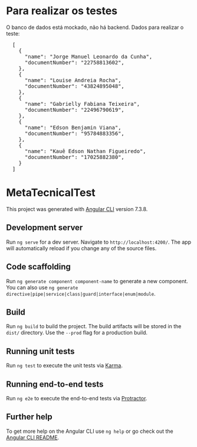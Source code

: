 # Para realizar os testes

O banco de dados está mockado, não há backend.
Dados para realizar o teste:

<pre>
  [
    {
      "name": "Jorge Manuel Leonardo da Cunha",
      "documentNumber": "22758813602",
    },
    {
      "name": "Louise Andreia Rocha",
      "documentNumber": "43824895048",
    },
    {
      "name": "Gabrielly Fabiana Teixeira",
      "documentNumber": "22496790619",
    },
    {
      "name": "Edson Benjamin Viana",
      "documentNumber": "95784883356",
    },
    {
      "name": "Kauê Edson Nathan Figueiredo",
      "documentNumber": "17025882380",
    }
  ]
</pre>

# MetaTecnicalTest

This project was generated with [Angular CLI](https://github.com/angular/angular-cli) version 7.3.8.

## Development server

Run `ng serve` for a dev server. Navigate to `http://localhost:4200/`. The app will automatically reload if you change any of the source files.

## Code scaffolding

Run `ng generate component component-name` to generate a new component. You can also use `ng generate directive|pipe|service|class|guard|interface|enum|module`.

## Build

Run `ng build` to build the project. The build artifacts will be stored in the `dist/` directory. Use the `--prod` flag for a production build.

## Running unit tests

Run `ng test` to execute the unit tests via [Karma](https://karma-runner.github.io).

## Running end-to-end tests

Run `ng e2e` to execute the end-to-end tests via [Protractor](http://www.protractortest.org/).

## Further help

To get more help on the Angular CLI use `ng help` or go check out the [Angular CLI README](https://github.com/angular/angular-cli/blob/master/README.md).
